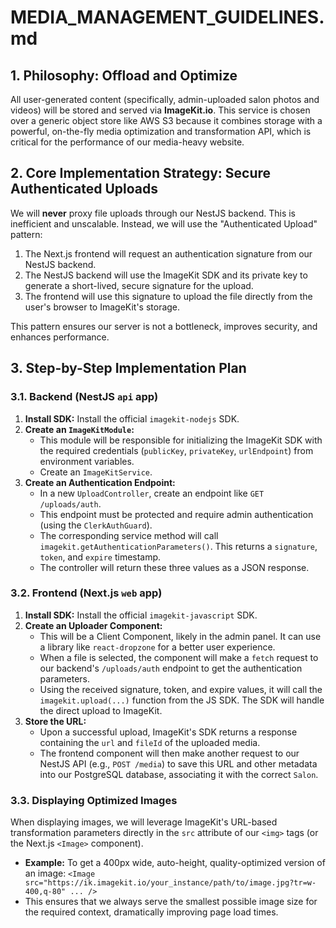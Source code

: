 # MEDIA_MANAGEMENT_GUIDELINES.md

## 1. Philosophy: Offload and Optimize

All user-generated content (specifically, admin-uploaded salon photos and videos) will be stored and served via **ImageKit.io**. This service is chosen over a generic object store like AWS S3 because it combines storage with a powerful, on-the-fly media optimization and transformation API, which is critical for the performance of our media-heavy website.

## 2. Core Implementation Strategy: Secure Authenticated Uploads

We will **never** proxy file uploads through our NestJS backend. This is inefficient and unscalable. Instead, we will use the "Authenticated Upload" pattern:

1.  The Next.js frontend will request an authentication signature from our NestJS backend.
2.  The NestJS backend will use the ImageKit SDK and its private key to generate a short-lived, secure signature for the upload.
3.  The frontend will use this signature to upload the file directly from the user's browser to ImageKit's storage.

This pattern ensures our server is not a bottleneck, improves security, and enhances performance.

## 3. Step-by-Step Implementation Plan

### 3.1. Backend (NestJS `api` app)

1.  **Install SDK:** Install the official `imagekit-nodejs` SDK.
2.  **Create an `ImageKitModule`:**
    * This module will be responsible for initializing the ImageKit SDK with the required credentials (`publicKey`, `privateKey`, `urlEndpoint`) from environment variables.
    * Create an `ImageKitService`.
3.  **Create an Authentication Endpoint:**
    * In a new `UploadController`, create an endpoint like `GET /uploads/auth`.
    * This endpoint must be protected and require admin authentication (using the `ClerkAuthGuard`).
    * The corresponding service method will call `imagekit.getAuthenticationParameters()`. This returns a `signature`, `token`, and `expire` timestamp.
    * The controller will return these three values as a JSON response.

### 3.2. Frontend (Next.js `web` app)

1.  **Install SDK:** Install the official `imagekit-javascript` SDK.
2.  **Create an Uploader Component:**
    * This will be a Client Component, likely in the admin panel. It can use a library like `react-dropzone` for a better user experience.
    * When a file is selected, the component will make a `fetch` request to our backend's `/uploads/auth` endpoint to get the authentication parameters.
    * Using the received signature, token, and expire values, it will call the `imagekit.upload(...)` function from the JS SDK. The SDK will handle the direct upload to ImageKit.
3.  **Store the URL:**
    * Upon a successful upload, ImageKit's SDK returns a response containing the `url` and `fileId` of the uploaded media.
    * The frontend component will then make another request to our NestJS API (e.g., `POST /media`) to save this URL and other metadata into our PostgreSQL database, associating it with the correct `Salon`.

### 3.3. Displaying Optimized Images

When displaying images, we will leverage ImageKit's URL-based transformation parameters directly in the `src` attribute of our `<img>` tags (or the Next.js `<Image>` component).

* **Example:** To get a 400px wide, auto-height, quality-optimized version of an image:
    `<Image src="https://ik.imagekit.io/your_instance/path/to/image.jpg?tr=w-400,q-80" ... />`
* This ensures that we always serve the smallest possible image size for the required context, dramatically improving page load times.